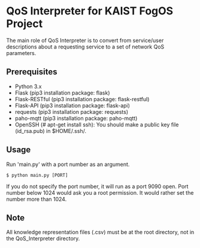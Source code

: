 # QoS Interpreter for KAIST FogOS Project

The main role of QoS Interpreter is to convert from service/user descriptions about a requesting service to a set of network QoS parameters.

## Prerequisites
* Python 3.x
* Flask (pip3 installation package: flask)
* Flask-RESTful (pip3 installation package: flask-restful)
* Flask-API (pip3 installation package: flask-api)
* requests (pip3 installation package: requests)
* paho-mqtt (pip3 installation package: paho-mqtt)
* OpenSSH (# apt-get install ssh): You should make a public key file (id_rsa.pub) in $HOME/.ssh/.

## Usage
Run 'main.py' with a port number as an argument.
```
$ python main.py [PORT]
```
If you do not specify the port number, it will run as a port 9090 open.
Port number below 1024 would ask you a root permission. It would rather set the number more than 1024.

## Note
All knowledge representation files (.csv) must be at the root directory, not in the QoS_Interpreter directory.

